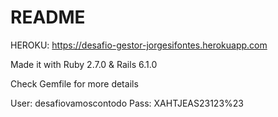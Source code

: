 # README

HEROKU: https://desafio-gestor-jorgesifontes.herokuapp.com

Made it with Ruby 2.7.0 & Rails 6.1.0

Check Gemfile for more details

User: desafiovamoscontodo
Pass: XAHTJEAS23123%23